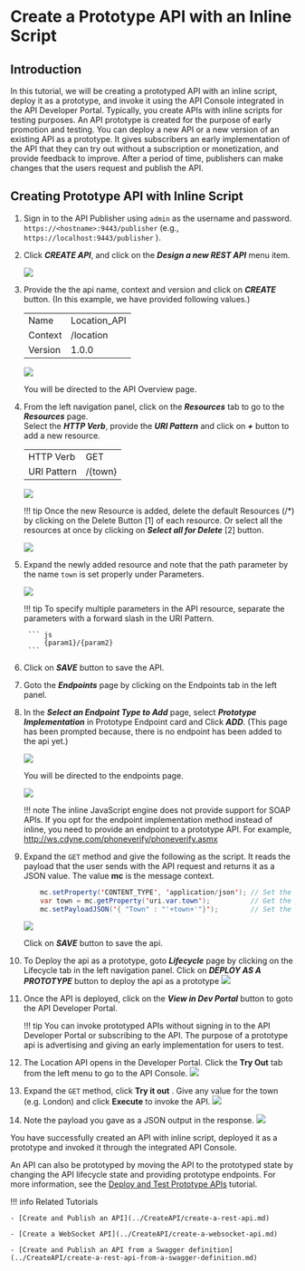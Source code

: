 # Create a Prototype API with an Inline Script

## Introduction
In this tutorial, we will be creating a prototyped API with an inline script, deploy it as a prototype, and
 invoke it using the API Console integrated in the API Developer Portal.
Typically, you create APIs with inline scripts for testing purposes. An API prototype is created for the purpose of early promotion and testing. You can deploy a new API or a new version of an existing API as a prototype. It gives subscribers an early implementation of the API that they can try out without a subscription or monetization, and provide feedback to improve. After a period of time, publishers can make changes that the users request and publish the API.

## Creating Prototype API with Inline Script
1.  Sign in to the API Publisher using `admin` as the username and password.
`https://<hostname>:9443/publisher` (e.g., `https://localhost:9443/publisher` ).

2.  Click ***CREATE API***, and click on the ***Design a new REST API*** menu item. 

    [![](../../../assets/img/Learn/create-api-design-rest-api-link.png)](../../../assets/img/Learn/create-api-design-rest-api-link.png)
   
3.  Provide the the api name, context and version and click on ***CREATE*** button. (In this example, we have provided
 following values.)

    |||
    |------|-------------|
    |Name|Location_API|
    |Context|/location|
    |Version|1.0.0|

    [![](../../../assets/img/Learn/create-api-form-filled.png)](../../../assets/img/Learn/create-api-form-filled.png)
    
    You will be directed to the API Overview page.
    
4. From the left navigation panel, click on the ***Resources*** tab to go to the ***Resources*** page.
   <br/>Select the ***HTTP Verb***, provide the ***URI Pattern*** and click on ***+*** button to add a new resource.
    
    | | |
    |------|-------------|
    |HTTP Verb|GET|
    |URI Pattern|/{town}|
    
    [![](../../../assets/img/Learn/create-api-add-resource.png)](../../../assets/img/Learn/create-api-add-resource.png)
    
    !!! tip
        Once the new Resource is added, delete the default Resources (/\*) by clicking on the Delete Button \[1\] of
         each resource. Or select all the resources at once by clicking on ***Select all for Delete*** \[2\] button.
      
    [![](../../../assets/img/Learn/create-api-delete-resource.png)](../../../assets/img/Learn/create-api-delete-resource.png)
      

5. Expand the newly added resource and note that the path parameter by the name `town` is set properly under Parameters.

    [![](../../../assets/img/Learn/create-api-resource-parameter-view.png)](../../../assets/img/Learn/create-api-resource-parameter-view.png)

    !!! tip
        To specify multiple parameters in the API resource, separate the parameters with a forward slash in the URI
         Pattern.
    
        ``` js
            {param1}/{param2}
        ```
        
5. Click on ***SAVE*** button to save the API.

6. Goto the ***Endpoints*** page by clicking on the Endpoints tab in the left panel.

7. In the ***Select an Endpoint Type to Add*** page, select ***Prototype Implementation*** in Prototype Endpoint card
 and Click ***ADD***. (This page has been prompted because, there is no endpoint has been added to the api yet.)
 
    [![](../../../assets/img/Learn/create-api-prototype-endpoint-add.png)](../../../assets/img/Learn/create-api-prototype-endpoint-add.png)

    You will be directed to the endpoints page.
    
    [![](../../../assets/img/Learn/create-api-prototype-endpoint-page.png)](../../../assets/img/Learn/create-api-prototype-endpoint-page.png)

    !!! note
        The inline JavaScript engine does not provide support for SOAP APIs. If you opt for the endpoint implementation method instead of inline, you need to provide an endpoint to a prototype API. For example, <http://ws.cdyne.com/phoneverify/phoneverify.asmx>

6.  Expand the `GET` method and give the following as the script. It reads the payload that the user sends with the API request and returns it as a JSON value. The value **mc** is the message context.

    ``` java
        mc.setProperty('CONTENT_TYPE', 'application/json'); // Set the content type of the payload to the message context
        var town = mc.getProperty('uri.var.town');          // Get the path parameter 'town' and store in a variable
        mc.setPayloadJSON('{ "Town" : "'+town+'"}');        // Set the new payload to the message context.
    ```

    [![](../../../assets/img/Learn/create-api-prototype-script-added.png)](../../../assets/img/Learn/create-api-prototype-script-added.png)
    
    Click on ***SAVE*** button to save the api.

7. To Deploy the api as a prototype, goto ***Lifecycle*** page by clicking on the Lifecycle tab in the left
 navigation panel. Click on ***DEPLOY AS A PROTOTYPE*** button to deploy the api as a prototype
 [![](../../../assets/img/Learn/create-api-prototype-lc-page.png)](../../../assets/img/Learn/create-api-prototype-lc-page.png) 
 
8.  Once the API is deployed, click on the ***View in Dev Portal*** button to goto the API Developer Portal.

    !!! tip
        You can invoke prototyped APIs without signing in to the API Developer Portal or subscribing to the API. The
         purpose of a prototype api is advertising and giving an early implementation for users to test.


9.  The Location API opens in the Developer Portal. Click the **Try Out** tab from the left menu to go to the
 API Console.
    [![](../../../assets/img/Learn/create-api-prototype-dev-portal-overview.png)](../../../assets/img/Learn/create-api-prototype-dev-portal-overview.png)

10. Expand the `GET` method, click **Try it out** . Give any value for the town (e.g. London) and click **Execute** to invoke the API.
    [![](../../../assets/img/Learn/create-api-prototype-tryout-execute.png)](../../../assets/img/Learn/create-api-prototype-tryout-execute.png)
11. Note the payload you gave as a JSON output in the response.
    [![](../../../assets/img/Learn/create-api-prototype-execute-response.png)](../../../assets/img/Learn/create-api-prototype-execute-response.png)

You have successfully created an API with inline script, deployed it as a prototype and invoked it through the
 integrated API Console.

An API can also be prototyped by moving the API to the prototyped state by changing the API lifecycle state and
 providing prototype endpoints. For more information, see the [Deploy and Test Prototype APIs](deploy-and-test-mock-apis.md) tutorial.

!!! info
    Related Tutorials
    
    - [Create and Publish an API](../CreateAPI/create-a-rest-api.md)
    
    - [Create a WebSocket API](../CreateAPI/create-a-websocket-api.md)

    - [Create and Publish an API from a Swagger definition](../CreateAPI/create-a-rest-api-from-a-swagger-definition.md)


